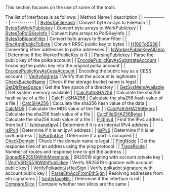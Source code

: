 This section focuses on the use of some of the tools.

The list of interfaces is as follows:
| Method Name | description |
| ----------- | ----------- |
| [BytesToFileHash]([BytesToChainType.md](https://github.com/CESSProject/cess-go-sdk/blob/main/chain/util.go#L21)) | Convert byte arrays to FileHash |
| [BytesToWorkPublickey](https://github.com/CESSProject/cess-go-sdk/blob/main/chain/util.go#L32) | Convert byte arrays to WorkPublickey |
| [BytesToPoISKeyInfo](https://github.com/CESSProject/cess-go-sdk/blob/main/chain/util.go#L43) | Convert byte arrays to PoISKeyInfo |
| [BytesToBloomFilter](https://github.com/CESSProject/cess-go-sdk/blob/main/chain/util.go#L54) | Convert byte arrays to BloomFilter |
| [RrscAppPublicToByte](https://github.com/CESSProject/cess-go-sdk/blob/main/chain/util.go#L74) | Convert RRSC public key to bytes |
| [H160ToSS58](https://github.com/CESSProject/cess-go-sdk/blob/main/chain/util.go#L89) | Converting Ether addresses to polka addresses |
| [IsWorkerPublicKeyAllZero](https://github.com/CESSProject/cess-go-sdk/blob/main/chain/util.go#L65) | Determine if the WorkerPublicKey is 0 |
| [ParsingPublickey](https://github.com/CESSProject/cess-go-sdk/blob/main/utils/account.go#L23) | Parse the public key of the polka account |
| [EncodePublicKeyAsSubstrateAccount](https://github.com/CESSProject/cess-go-sdk/blob/main/chain/util.go#L44) | Encoding the public key into the original polka account |
| [EncodePublicKeyAsCessAccount](https://github.com/CESSProject/cess-go-sdk/blob/main/chain/util.go#L59) | Encoding the public key as a CESS account |
| [VerityAddress](https://github.com/CESSProject/cess-go-sdk/blob/main/chain/util.go#L81) | Verify that the account is legitimate |
| [CheckBucketName](https://github.com/CESSProject/cess-go-sdk/blob/main/utils/bucket.go#L19) | Check if the storage bucket name is legal |
| [GetDirFreeSpace](https://github.com/CESSProject/cess-go-sdk/blob/main/utils/cpu.go#L16) | Get the free space of a directory |
| [GetSysMemAvailable](https://github.com/CESSProject/cess-go-sdk/blob/main/utils/cpu.go#L21) | Get system memory available |
| [CalcPathSHA256](https://github.com/CESSProject/cess-go-sdk/blob/main/utils/hash.go#L21) | Calculate the sha256 hash value of a file |
| [CalcFileSHA256](https://github.com/CESSProject/cess-go-sdk/blob/main/utils/hash.go#L32) | Calculate the sha256 hash value of a file |
| [CalcSHA256](https://github.com/CESSProject/cess-go-sdk/blob/main/utils/hash.go#L42) | Calculate the sha256 hash value of the data |
| [CalcMD5](https://github.com/CESSProject/cess-go-sdk/blob/main/utils/hash.go#L56) | Calculate the MD5 value of the file |
| [CalcPathSHA256Bytes](https://github.com/CESSProject/cess-go-sdk/blob/main/utils/hash.go#L66) | Calculate the sha256 hash value of a file |
| [CalcFileSHA256Bytes](https://github.com/CESSProject/cess-go-sdk/blob/main/utils/hash.go#L77) | Calculate the sha256 hash value of a file |
| [FildIpv4](https://github.com/CESSProject/cess-go-sdk/blob/main/utils/network.go#L27) | Find the IPv4 address from buf |
| [IsIntranetIpv4](https://github.com/CESSProject/cess-go-sdk/blob/main/utils/network.go#L32) | Determine if it is an internal IPv4 address |
| [IsIPv4](https://github.com/CESSProject/cess-go-sdk/blob/main/utils/network.go#L47) | Determine if it is an ipv4 address |
| [IsIPv6](https://github.com/CESSProject/cess-go-sdk/blob/main/utils/network.go#L53) | Determine if it is an ipv6 address |
| [IsPortInUse](https://github.com/CESSProject/cess-go-sdk/blob/main/utils/network.go#L58) | Determine if a port is occupied |
| [CheckDomain](https://github.com/CESSProject/cess-go-sdk/blob/main/utils/network.go#L70) | Check if the domain name is legal |
| [PingNode](https://github.com/CESSProject/cess-go-sdk/blob/main/utils/network.go#L126) | Get the response time of an address using the ping protocol |
| [TraceRoute](https://github.com/CESSProject/cess-go-sdk/blob/main/utils/network.go#L143) | Number of routes and response time to get the address |
| [SignedSR25519WithMnemonic](https://github.com/CESSProject/cess-go-sdk/blob/main/utils/sign.go#L29) | SR25519 signing with account private key |
| [ VerifySR25519WithPublickey](https://github.com/CESSProject/cess-go-sdk/blob/main/utils/sign.go#L48) | Verify SR25519 signature with account public key |
| [ VerifyPolkadotJsHexSign](https://github.com/CESSProject/cess-go-sdk/blob/main/utils/sign.go#L75) | Verify polkadot signature with account public key |
| [ParseEthAccFromEthSign](https://github.com/CESSProject/cess-go-sdk/blob/main/utils/sign.go#L106) | Resolving addresses from eth signatures |
| [IsInterfaceNIL](https://github.com/CESSProject/cess-go-sdk/blob/main/utils/utils.go#L21) | Determine if the interface is nil |
| [CompareSlice](https://github.com/CESSProject/cess-go-sdk/blob/main/utils/utils.go#L36) | Compare whether two slices are the same |